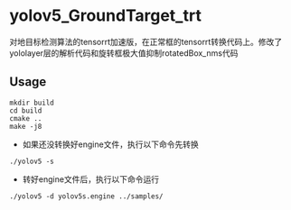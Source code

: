 # yolov5_GroundTarget_trt

对地目标检测算法的tensorrt加速版，在正常框的tensorrt转换代码上。修改了yololayer层的解析代码和旋转框极大值抑制rotatedBox_nms代码

## Usage

```
mkdir build
cd build
cmake ..
make -j8

```
- 如果还没转换好engine文件，执行以下命令先转换

`./yolov5 -s`

- 转好engine文件后，执行以下命令运行

`./yolov5 -d yolov5s.engine ../samples/`